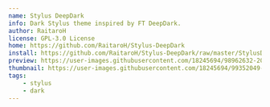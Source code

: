 ```yaml
---
name: Stylus DeepDark
info: Dark Stylus theme inspired by FT DeepDark.
author: RaitaroH
license: GPL-3.0 License
home: https://github.com/RaitaroH/Stylus-DeepDark
install: https://github.com/RaitaroH/Stylus-DeepDark/raw/master/StylusDeepDark.user.css
preview: https://user-images.githubusercontent.com/18245694/98962632-2030cd00-2507-11eb-83cb-9a84efc1890f.png
thumbnail: https://user-images.githubusercontent.com/18245694/99352049-3b526280-28a2-11eb-9c2c-d568d7d986eb.png
tags:
    - stylus
    - dark
---
```

